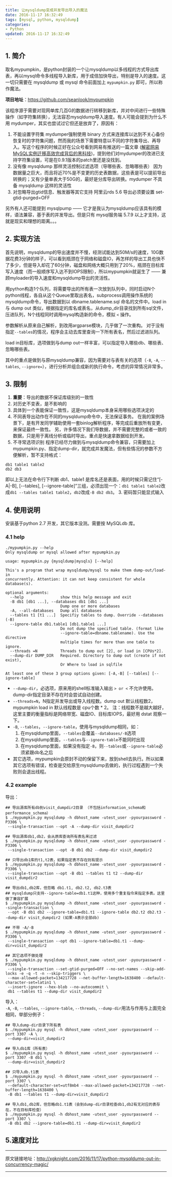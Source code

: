 ```yaml
---
title: 让mysqldump变成并发导出导入的魔法
date: 2016-11-17 16:32:49
tags: [mysql, python, mysqldump]
categories:
- Python
updated: 2016-11-17 16:32:49
---
```


## 1. 简介
取名mypumpkin，是python封装的一个让mysqldump以多线程的方式导出库表，再以mysql命令多线程导入新库，用于成倍加快导出，特别是导入的速度。这一切只需要在 mysqldump 或 mysql 命令前面加上 `mypumpkin.py` 即可，所以称作魔法。

**项目地址**：https://github.com/seanlook/mypumpkin  

该程序源于需要对现网单库几百G的数据进行转移到新库，并对中间进行一些特殊操作（如字符集转换），无法容忍mysqldump导入速度。有人可能会提到为什么不用 mydumper，其实也尝试过它但还是放弃了，原因有：

1. 不能设置字符集
mydumper强制使用 binary 方式来连接库以达到不关心备份恢复时的字符集问题，然而我的场景下需要特意以不同的字符集导出、再导入。写这个程序的时候正好在公众号看到网易有推送的一篇文章 ([解密网易MySQL实例迁移高效完成背后的黑科技](http://mp.weixin.qq.com/s?__biz=MzI4NTA1MDEwNg==&mid=2650756926&idx=1&sn=b8081a8ae9456a6051d1ba519febee54&chksm=f3f9e2abc48e6bbd5912edb4e6207ff6ec5bf7123fedbf10b5c65a43146af22845dbf0787b39&scene=0#wechat_redirect))，提到他们对mydumper的改进已支持字符集设置，可是在0.9.1版本的patch里还是没找到。
2. 没有像 mysqldump 那样灵活控制过滤选项（导哪些表、忽略哪些表）
因为数据量之巨大，而且将近70%是不变更的历史表数据，这些表是可以提前导出转换的；又有少量单表大于50G的，最好是分库导出转换。mydumper 不具备 mysqldump 这样的灵活性
3. 对忽略导出gtid信息、触发器等其它支持
阿里云rds 5.6 导出必须要设置 set-gtid-purged=OFF

另外有人还可能提到 mysqlpump —— 它才是我认为mysqldump应该具有的模样，语法兼容，基于表的并发导出。但是只有 mysql服务端 5.7.9 以上才支持，这就是现实和理想的距离。。。

## 2. 实现方法
首先说明，mysqldump的导出速度并不慢，经测试能达到50M/s的速度，10G数据花费3分钟的样子，可以看到瓶颈在于网络和磁盘IO，再怎样的导出工具也快不了多少，但是导入却花了60分钟，磁盘和网络大概只用到了20%，瓶颈在目标库写入速度（而一般顺序写入达不到IOPS限制），所以mypumpkin就诞生了 —— 兼顾myloader的导入速度和mysqldump导出的灵活性。

<!-- more -->

用python构造1个队列，将需要导出的所有表一次放到队列中，同时启动N个python线程，各自从这个Queue里取出表名，subprocess调用操作系统的mysqldump命令，导出数据到以 dbname.tablename.sql 命名的文件中。load in 与 dump out 类似，根据指定的库名或表名，从dump_dir目录找到所有sql文件，压进队列，N个线程同时调用mysql构造新的命令，模拟 `<` 操作。

参数解析从原来自己解析，到改用argparse模块，几乎做了一次重构。
对于没有指定`--tables`的情况，程序会主动去库里查询一下所有表名，然后过滤进队列。

load in目标库，选项做到与dump out一样丰富，可以指定导入哪些db、哪些表、忽略哪些表。

其中的重点是做到与原mysqldump兼容，因为需要对与表有关的选项（`-B`, `-A`, `--tables`, `--ignore=`），进行分析并组合成新的执行命令，考虑的异常情况非常多。

## 3. 限制
1. **重要**：导出的数据不保证库级别的一致性
  1. 对历史不变表，是不影响的
  2. 具体到一个表能保证一致性，这是mysqldump本身采用哪些选项决定的
  3. 不同表导出动作在不同的mysqldump命令中，无法保证事务。
  在我的案例场景下，是有开发同学辅助使用一套binlog解析程序，等完成后重放所有变更，来保证最终一致性。
  另，许多情况下我们导数据，并不需要完整的或者一致的数据，只是用于离线分析或临时导出，重点是快速拿数据给到开发。
2. 不寻常选项识别
程序已经尽力做到与mysqldump命令兼容，只需要加上 mypumpkin.py、指定dump-dir，就完成并发魔法，但有些情况的参数不方便解析，暂不支持格式：
```
db1 table1 table2
db2 db3
```
即以上无法在命令行下判断 db1、table1 是库名还是表面，用的时候只需记住“[-A|-B], [--tables], [--ignore-table]”三组，必须出现一个：`db1 table1 table2`改成`db1 --tables table1 table2`，`db2`改成`-B db2 db3`。
3. 密码暂只能显式输入

## 4. 使用说明
安装基于python 2.7 开发，其它版本没测。需要按 MySQLdb 库。

### 4.1 help
```
./mypumpkin.py --help
Only mysqldump or mysql allowed after mypumpkin.py

usage: mypumpkin.py {mysqldump|mysqls} [--help]

This's a program that wrap mysqldump/mysql to make them dump-out/load-in
concurrently. Attention: it can not keep consistent for whole database(s).

optional arguments:
  --help                show this help message and exit
  -B db1 [db1 ...], --databases db1 [db1 ...]
                        Dump one or more databases
  -A, --all-databases   Dump all databases
  --tables t1 [t1 ...]  Specifiy tables to dump. Override --databases (-B)
  --ignore-table db1.table1 [db1.table1 ...]
                        Do not dump the specified table. (format like
                        --ignore-table=dbname.tablename). Use the directive
                        multiple times for more than one table to ignore.
  --threads =N          Threads to dump out [2], or load in [CPUs*2].
  --dump-dir DUMP_DIR   Required. Directory to dump out (create if not exist),
                        Or Where to load in sqlfile

At least one of these 3 group options given: [-A,-B] [--tables] [--ignore-table]
```

- `--dump-dir`，必选项，原来用的shell标准输入输出 `> or <` 不允许使用。dump-dir指定目录不存在时会尝试自动创建。
- `--threads=N`，N指定并发导出或导入线程数。dump out 默认线程数2， mypumpkin load in 默认线程数是 cpu个数 * 2。
  注：线程数不是越大越好，这里主要的衡量指标是网络带宽、磁盘IO、目标库IOPS，最好用 dstat 观察一下。
- `-B`, `--tables`，`--ignore-table`，使用与mysqldump相同，如：  
  1. 在mysqldump里面，`--tables`会覆盖`--databases/-B`选项
  2. 在mysqldump里面，`--tables`与`--ignore-table`不能同时出现
  3. 在mysqldump里面，如果没有指定`-B`，则`--tables`或`--ignore-table`必须紧跟db名之后
- 其它选项，mypumpkin会原封不动的保留下来，放到shell去执行。所以如果其它选项有错误，检查是交给原生mysqldump去做的，执行过程遇到一个失败则会退出线程。

### 4.2 example
导出：
```
## 导出源库所有db到visit_dumpdir2目录 （不包括information_schema和performance_schema）
$ ./mypumpkin.py mysqldump -h dbhost_name -utest_user -pyourpassword -P3306 \
 --single-transaction --opt -A --dump-dir visit_dumpdir2

## 导出源库db1,db2，会从原库查询所有表名来过滤
$ ./mypumpkin.py mysqldump -h dbhost_name -utest_user -pyourpassword -P3306 \
 --single-transaction --opt -B db1 db2 --dump-dir visit_dumpdir2

## 只导出db1库的t1,t2表，如果指定表不存在则有提示
$ ./mypumpkin.py mysqldump -h dbhost_name -utest_user -pyourpassword -P3306 \
 --single-transaction --opt -B db1 --tables t1 t2 --dump-dir visit_dumpdir2

## 导出db1,db2库，但忽略 db1.t1, db2.t2, db2.t3表
## mysqldump只支持--ignore-table=db1.t1这种，使用多个重复指令来指定多表。这里做了兼容扩展
$ ./mypumpkin.py mysqldump -h dbhost_name -utest_user -pyourpassword --single-transaction \
 --opt -B db1 db2 --ignore-table=db1.t1 --ignore-table db2.t2 db2.t3 --dump-dir visit_dumpdir2 (如果-A表示全部db)

## 不带 -A/-B
$ ./mypumpkin.py mysqldump -h dbhost_name -utest_user -pyourpassword -P3306 \
 --single-transaction --opt db1 --ignore-table=db1.t1 --dump-dir=visit_dumpdir2

## 其它选项不做处理
$ ./mypumpkin.py mysqldump -h dbhost_name -utest_user -pyourpassword -P3306 \
 --single-transaction --set-gtid-purged=OFF --no-set-names --skip-add-locks -e -q -t -n --skip-triggers \
 --max-allowed-packet=134217728 --net-buffer-length=1638400 --default-character-set=latin1 \
 --insert-ignore --hex-blob --no-autocommit \
 db1 --tables t1 --dump-dir visit_dumpdir2
```

导入：  
`-A`, `-B`, `--tables`, `--ignore-table`, `--threads`, `--dump-dir`用法与作用与上面完全相同，举部分例子：

```
## 导入dump-dir目录下所有表
$ ./mypumpkin.py mysql -h dbhost_name -utest_user -pyourpassword --port 3307 -A \
 --dump-dir=visit_dumpdir2

## 导入db1库（所有表）
$ ./mypumpkin.py mysql -h dbhost_name -utest_user -pyourpassword --port 3307 -B db1 \
 --dump-dir=visit_dumpdir2

## 只导入db.t1表
$ ./mypumpkin.py mysql -h dbhost_name -utest_user -pyourpassword --port 3307 \
 --default-character-set=utf8mb4 --max-allowed-packet=134217728 --net-buffer-length=1638400 \
 -B db1 --tables t1 --dump-dir=visit_dumpdir2

## 导入db1,db2库，但忽略db1.t1表（会到dump-dir目录检查db1,db2有无对应的表存在，不在目标库检查）
$ ./mypumpkin.py mysql -h dbhost_name -utest_user -pyourpassword --port 3307 \
 -B db1 db2 --ignore-table=db1.t1 --dump-dir=visit_dumpdir2
```

## 5.速度对比


---

原文链接地址：http://xgknight.com/2016/11/17/python-mysqldump-out-in-concurrency-magic/

---
